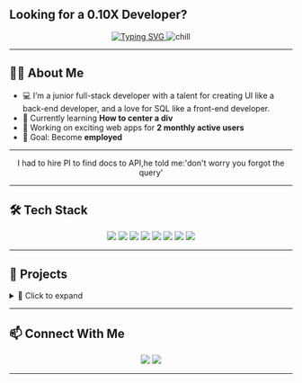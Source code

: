 ## Looking for a 0.10X Developer?

<p align="center">
  <a href="https://git.io/typing-svg">
    <img src="https://readme-typing-svg.demolab.com?lines=Hello+There+I'm+Irakli" alt="Typing SVG" />
  </a>
  <img src="https://github.com/user-attachments/assets/7cbda939-5efd-4c61-90d6-9ef751ffa726" alt="chill" />
</p>

---

## 👨‍💻 About Me
- 💻 I’m a junior full-stack developer with a talent for creating UI like a back-end developer, and a love for SQL like a front-end developer.
- 🌱 Currently learning **How to center a div**  
- 🚀 Working on exciting web apps for **2 monthly active users**  
- 🎯 Goal: Become **employed**  

---

<p align="center">
   I had to hire PI to find docs to API,he told me:'don't worry you forgot the query'
</p>

---

## 🛠️ Tech Stack
<p align="center">
  <img src="https://img.shields.io/badge/Python-3776AB?logo=python&logoColor=fff" />
  <img src="https://img.shields.io/badge/JavaScript-F7DF1E?logo=javascript&logoColor=000" />
  <img src="https://img.shields.io/badge/React-20232A?logo=react&logoColor=61DAFB" />
  <img src="https://img.shields.io/badge/Flask-000000?logo=flask&logoColor=fff" />
  <img src="https://img.shields.io/badge/Django-092E20?logo=django&logoColor=fff" />
  <img src="https://img.shields.io/badge/Sass-CC6699?logo=sass&logoColor=fff" />
  <img src="https://img.shields.io/badge/TailwindCSS-38B2AC?logo=tailwindcss&logoColor=fff" />
  <img src="https://img.shields.io/badge/Others%20I%27m%20probably%20forgetting-8A2BE2"/>
</p>


---

## 🚀 Projects
<details>
  <summary>📂 Click to expand</summary>

  - 🎬 **Movie Recommendation App** – (Not Hosted Yet)
  - 📖 **Illia State University Web App** – (Hosted somewhere in september)
  - 🏫 **Party Game** – (Got bored of it may finish latter)  

</details>

---

## 📫 Connect With Me
<p align="center">
  <a href="https://www.linkedin.com/in/itsurtsumia00/"><img src="https://img.shields.io/badge/LinkedIn-0A66C2?logo=linkedin&logoColor=fff" /></a>
  <a href="mailto:itsurtsumia00@gmail.com"><img src="https://img.shields.io/badge/Gmail-D14836?logo=gmail&logoColor=fff" /></a>
</p>

---

